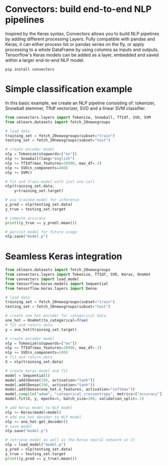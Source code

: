 Convectors: build end-to-end NLP pipelines
==========

Inspired by the Keras syntax, Convectors allows you to build NLP pipelines by adding different processing Layers.
Fully compatible with pandas and Keras, it can either process list or pandas series on the fly, or apply processing to a whole DataFrame by using columns as inputs and outputs. Tensorflow's Keras models can be added as a layer, embedded and saved within a larger end-to-end NLP model.


```
pip install convectors
```

Simple classification example
=====

In this basic example, we create an NLP pipeline consisting of: tokenizer, Snowball stemmer, TfIdf vectorizer, SVD and a linear SVM classifier.

```python
from convectors.layers import Tokenize, Snowball, TfIdf, SVD, SVM
from sklearn.datasets import fetch_20newsgroups

# load data
training_set = fetch_20newsgroups(subset="train")
testing_set = fetch_20newsgroups(subset="test")

# create encoder model
nlp = Tokenize(stopwords=["en"])
nlp += Snowball(lang="english")
nlp += TfIdf(max_features=20000, max_df=.3)
nlp += SVD(n_components=400)
nlp += SVM()

# fit and train model with just one call
nlp(training_set.data,
    y=training_set.target)

# use trained model for inference
y_pred = nlp(testing_set.data)
y_true = testing_set.target

# compute accuracy
print((y_true == y_pred).mean())

# persist model for future usage
nlp.save("model.p")
```

Seamless Keras integration
=====

```python
from sklearn.datasets import fetch_20newsgroups
from convectors.layers import Tokenize, TfIdf, SVD, Keras, OneHot
from convectors import load_model
from tensorflow.keras.models import Sequential
from tensorflow.keras.layers import Dense

# load data
training_set = fetch_20newsgroups(subset="train")
testing_set = fetch_20newsgroups(subset="test")

# create one hot encoder for categorical data
one_hot = OneHot(to_categorical=True)
# fit and return data
y = one_hot(training_set.target)

# create encoder model
nlp = Tokenize(stopwords=["en"])
nlp += TfIdf(max_features=20000, max_df=.3)
nlp += SVD(n_components=100)
# fit and return data
X = nlp(training_set.data)

# create keras model and fit
model = Sequential()
model.add(Dense(100, activation="tanh"))
model.add(Dense(100, activation="tanh"))
model.add(Dense(one_hot.n_features, activation="softmax"))
model.compile("adam", "categorical_crossentropy", metrics=["accuracy"])
model.fit(X, y, epochs=6, batch_size=200, validation_split=.1)

# add Keras model to NLP model
nlp += Keras(model=model)
# add one_hot decoder to NLP model
nlp += one_hot.get_decoder()
# save model
nlp.save("model.p")

# retrieve model as well as the Keras neural network in it
nlp = load_model("model.p")
y_pred = nlp(testing_set.data)
y_true = testing_set.target
print((y_pred == y_true).mean())
```